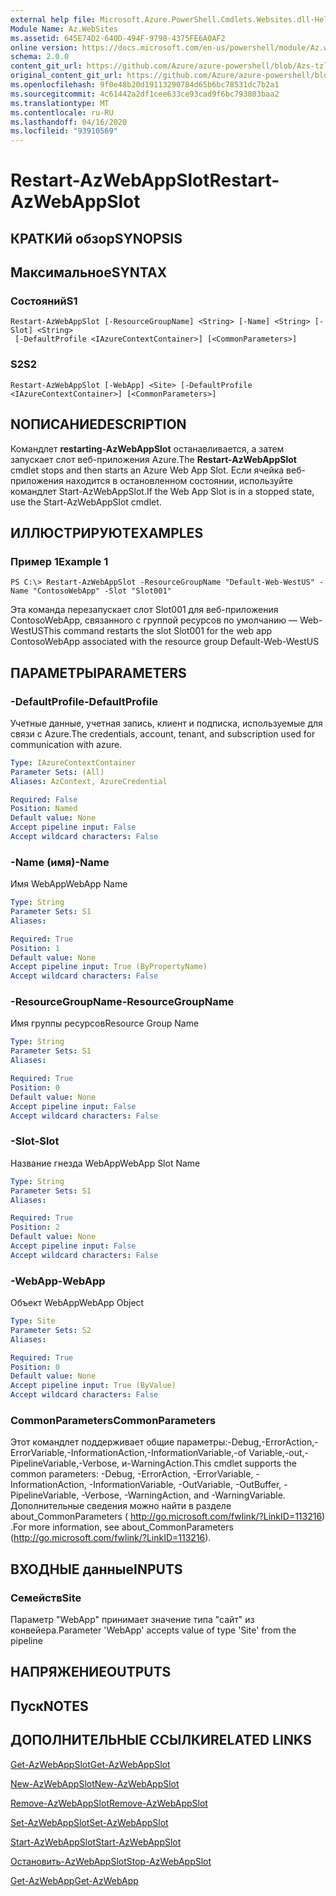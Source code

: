 ```yaml
---
external help file: Microsoft.Azure.PowerShell.Cmdlets.Websites.dll-Help.xml
Module Name: Az.WebSites
ms.assetid: 645E74D2-640D-494F-9798-4375FE6A0AF2
online version: https://docs.microsoft.com/en-us/powershell/module/Az.websites/restart-Azwebappslot
schema: 2.0.0
content_git_url: https://github.com/Azure/azure-powershell/blob/Azs-tzl/src/Websites/Websites/help/Restart-AzWebAppSlot.md
original_content_git_url: https://github.com/Azure/azure-powershell/blob/Azs-tzl/src/Websites/Websites/help/Restart-AzWebAppSlot.md
ms.openlocfilehash: 9f0e48b20d19113290784d65b6bc78531dc7b2a1
ms.sourcegitcommit: 4c61442a2df1cee633ce93cad9f6bc793803baa2
ms.translationtype: MT
ms.contentlocale: ru-RU
ms.lasthandoff: 04/16/2020
ms.locfileid: "93910569"
---
```

# <span data-ttu-id="ab515-101">Restart-AzWebAppSlot</span><span class="sxs-lookup"><span data-stu-id="ab515-101">Restart-AzWebAppSlot</span></span>

## <span data-ttu-id="ab515-102">КРАТКИй обзор</span><span class="sxs-lookup"><span data-stu-id="ab515-102">SYNOPSIS</span></span>

## <span data-ttu-id="ab515-103">Максимальное</span><span class="sxs-lookup"><span data-stu-id="ab515-103">SYNTAX</span></span>

### <span data-ttu-id="ab515-104">Состояний</span><span class="sxs-lookup"><span data-stu-id="ab515-104">S1</span></span>
```
Restart-AzWebAppSlot [-ResourceGroupName] <String> [-Name] <String> [-Slot] <String>
 [-DefaultProfile <IAzureContextContainer>] [<CommonParameters>]
```

### <span data-ttu-id="ab515-105">S2</span><span class="sxs-lookup"><span data-stu-id="ab515-105">S2</span></span>
```
Restart-AzWebAppSlot [-WebApp] <Site> [-DefaultProfile <IAzureContextContainer>] [<CommonParameters>]
```

## <span data-ttu-id="ab515-106">NОПИСАНИЕ</span><span class="sxs-lookup"><span data-stu-id="ab515-106">DESCRIPTION</span></span>
<span data-ttu-id="ab515-107">Командлет **restarting-AzWebAppSlot** останавливается, а затем запускает слот веб-приложения Azure.</span><span class="sxs-lookup"><span data-stu-id="ab515-107">The **Restart-AzWebAppSlot** cmdlet stops and then starts an Azure Web App Slot.</span></span>
<span data-ttu-id="ab515-108">Если ячейка веб-приложения находится в остановленном состоянии, используйте командлет Start-AzWebAppSlot.</span><span class="sxs-lookup"><span data-stu-id="ab515-108">If the Web App Slot is in a stopped state, use the Start-AzWebAppSlot cmdlet.</span></span>

## <span data-ttu-id="ab515-109">ИЛЛЮСТРИРУЮТ</span><span class="sxs-lookup"><span data-stu-id="ab515-109">EXAMPLES</span></span>

### <span data-ttu-id="ab515-110">Пример 1</span><span class="sxs-lookup"><span data-stu-id="ab515-110">Example 1</span></span>
```
PS C:\> Restart-AzWebAppSlot -ResourceGroupName "Default-Web-WestUS" -Name "ContosoWebApp" -Slot "Slot001"
```

<span data-ttu-id="ab515-111">Эта команда перезапускает слот Slot001 для веб-приложения ContosoWebApp, связанного с группой ресурсов по умолчанию — Web-WestUS</span><span class="sxs-lookup"><span data-stu-id="ab515-111">This command restarts the slot Slot001 for the web app ContosoWebApp associated with the resource group Default-Web-WestUS</span></span>

## <span data-ttu-id="ab515-112">ПАРАМЕТРЫ</span><span class="sxs-lookup"><span data-stu-id="ab515-112">PARAMETERS</span></span>

### <span data-ttu-id="ab515-113">-DefaultProfile</span><span class="sxs-lookup"><span data-stu-id="ab515-113">-DefaultProfile</span></span>
<span data-ttu-id="ab515-114">Учетные данные, учетная запись, клиент и подписка, используемые для связи с Azure.</span><span class="sxs-lookup"><span data-stu-id="ab515-114">The credentials, account, tenant, and subscription used for communication with azure.</span></span>

```yaml
Type: IAzureContextContainer
Parameter Sets: (All)
Aliases: AzContext, AzureCredential

Required: False
Position: Named
Default value: None
Accept pipeline input: False
Accept wildcard characters: False
```

### <span data-ttu-id="ab515-115">-Name (имя)</span><span class="sxs-lookup"><span data-stu-id="ab515-115">-Name</span></span>
<span data-ttu-id="ab515-116">Имя WebApp</span><span class="sxs-lookup"><span data-stu-id="ab515-116">WebApp Name</span></span>

```yaml
Type: String
Parameter Sets: S1
Aliases: 

Required: True
Position: 1
Default value: None
Accept pipeline input: True (ByPropertyName)
Accept wildcard characters: False
```

### <span data-ttu-id="ab515-117">-ResourceGroupName</span><span class="sxs-lookup"><span data-stu-id="ab515-117">-ResourceGroupName</span></span>
<span data-ttu-id="ab515-118">Имя группы ресурсов</span><span class="sxs-lookup"><span data-stu-id="ab515-118">Resource Group Name</span></span>

```yaml
Type: String
Parameter Sets: S1
Aliases: 

Required: True
Position: 0
Default value: None
Accept pipeline input: False
Accept wildcard characters: False
```

### <span data-ttu-id="ab515-119">-Slot</span><span class="sxs-lookup"><span data-stu-id="ab515-119">-Slot</span></span>
<span data-ttu-id="ab515-120">Название гнезда WebApp</span><span class="sxs-lookup"><span data-stu-id="ab515-120">WebApp Slot Name</span></span>

```yaml
Type: String
Parameter Sets: S1
Aliases: 

Required: True
Position: 2
Default value: None
Accept pipeline input: False
Accept wildcard characters: False
```

### <span data-ttu-id="ab515-121">-WebApp</span><span class="sxs-lookup"><span data-stu-id="ab515-121">-WebApp</span></span>
<span data-ttu-id="ab515-122">Объект WebApp</span><span class="sxs-lookup"><span data-stu-id="ab515-122">WebApp Object</span></span>

```yaml
Type: Site
Parameter Sets: S2
Aliases: 

Required: True
Position: 0
Default value: None
Accept pipeline input: True (ByValue)
Accept wildcard characters: False
```

### <span data-ttu-id="ab515-123">CommonParameters</span><span class="sxs-lookup"><span data-stu-id="ab515-123">CommonParameters</span></span>
<span data-ttu-id="ab515-124">Этот командлет поддерживает общие параметры:-Debug,-ErrorAction,-ErrorVariable,-InformationAction,-InformationVariable,-of Variable,-out,-PipelineVariable,-Verbose, и-WarningAction.</span><span class="sxs-lookup"><span data-stu-id="ab515-124">This cmdlet supports the common parameters: -Debug, -ErrorAction, -ErrorVariable, -InformationAction, -InformationVariable, -OutVariable, -OutBuffer, -PipelineVariable, -Verbose, -WarningAction, and -WarningVariable.</span></span> <span data-ttu-id="ab515-125">Дополнительные сведения можно найти в разделе about_CommonParameters ( http://go.microsoft.com/fwlink/?LinkID=113216) .</span><span class="sxs-lookup"><span data-stu-id="ab515-125">For more information, see about_CommonParameters (http://go.microsoft.com/fwlink/?LinkID=113216).</span></span>

## <span data-ttu-id="ab515-126">ВХОДНЫЕ данные</span><span class="sxs-lookup"><span data-stu-id="ab515-126">INPUTS</span></span>

### <span data-ttu-id="ab515-127">Семейств</span><span class="sxs-lookup"><span data-stu-id="ab515-127">Site</span></span>
<span data-ttu-id="ab515-128">Параметр "WebApp" принимает значение типа "сайт" из конвейера.</span><span class="sxs-lookup"><span data-stu-id="ab515-128">Parameter 'WebApp' accepts value of type 'Site' from the pipeline</span></span>

## <span data-ttu-id="ab515-129">НАПРЯЖЕНИЕ</span><span class="sxs-lookup"><span data-stu-id="ab515-129">OUTPUTS</span></span>

## <span data-ttu-id="ab515-130">Пуск</span><span class="sxs-lookup"><span data-stu-id="ab515-130">NOTES</span></span>

## <span data-ttu-id="ab515-131">ДОПОЛНИТЕЛЬНЫЕ ССЫЛКИ</span><span class="sxs-lookup"><span data-stu-id="ab515-131">RELATED LINKS</span></span>

[<span data-ttu-id="ab515-132">Get-AzWebAppSlot</span><span class="sxs-lookup"><span data-stu-id="ab515-132">Get-AzWebAppSlot</span></span>](./Get-AzWebAppSlot.md)

[<span data-ttu-id="ab515-133">New-AzWebAppSlot</span><span class="sxs-lookup"><span data-stu-id="ab515-133">New-AzWebAppSlot</span></span>](./New-AzWebAppSlot.md)

[<span data-ttu-id="ab515-134">Remove-AzWebAppSlot</span><span class="sxs-lookup"><span data-stu-id="ab515-134">Remove-AzWebAppSlot</span></span>](./Remove-AzWebAppSlot.md)

[<span data-ttu-id="ab515-135">Set-AzWebAppSlot</span><span class="sxs-lookup"><span data-stu-id="ab515-135">Set-AzWebAppSlot</span></span>](./Set-AzWebAppSlot.md)

[<span data-ttu-id="ab515-136">Start-AzWebAppSlot</span><span class="sxs-lookup"><span data-stu-id="ab515-136">Start-AzWebAppSlot</span></span>](./Start-AzWebAppSlot.md)

[<span data-ttu-id="ab515-137">Остановить-AzWebAppSlot</span><span class="sxs-lookup"><span data-stu-id="ab515-137">Stop-AzWebAppSlot</span></span>](./Stop-AzWebAppSlot.md)

[<span data-ttu-id="ab515-138">Get-AzWebApp</span><span class="sxs-lookup"><span data-stu-id="ab515-138">Get-AzWebApp</span></span>](./Get-AzWebApp.md)
